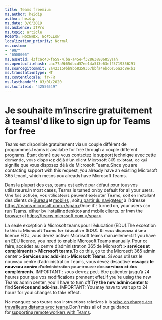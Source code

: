 ```yaml
---
title: Teams freemium
ms.author: heidip
author: heidip
ms.date: 3/6/2019
ms.audience: ITPro
ms.topic: article
ROBOTS: NOINDEX, NOFOLLOW
localization_priority: Normal
ms.custom:
- "997"
- "6500005"
ms.assetid: d3fcac43-f659-47ba-a45e-f32863680685yeah
ms.openlocfilehash: bac77a9b65dbcd57ee14a533e63ef95719356291
ms.sourcegitcommit: 8a423159bb9bb8259357bbfa4ebc6e56a2c8ecb1
ms.translationtype: MT
ms.contentlocale: fr-FR
ms.lasthandoff: 03/07/2020
ms.locfileid: "42556649"
---
```

# <a name="id-like-to-sign-up-for-teams-for-free"></a><span data-ttu-id="3665d-102">Je souhaite m’inscrire gratuitement à teams</span><span class="sxs-lookup"><span data-stu-id="3665d-102">I'd like to sign up for Teams for free</span></span>

<span data-ttu-id="3665d-103">Teams est disponible gratuitement via un couple différent de programmes.</span><span class="sxs-lookup"><span data-stu-id="3665d-103">Teams is available for free through a couple different programs.</span></span> <span data-ttu-id="3665d-104">Étant donné que vous contactez le support technique avec cette demande, vous disposez déjà d’un client Microsoft 365 existant, ce qui signifie que vous disposez déjà de Microsoft Teams.</span><span class="sxs-lookup"><span data-stu-id="3665d-104">Since you are contacting support with this request, you already have an existing Microsoft 365 tenant, which means you already have Microsoft Teams.</span></span>

<span data-ttu-id="3665d-105">Dans la plupart des cas, teams est activé par défaut pour tous vos utilisateurs.</span><span class="sxs-lookup"><span data-stu-id="3665d-105">In most cases, Teams is turned on by default for all your users.</span></span> <span data-ttu-id="3665d-106">Une fois activée, vos utilisateurs peuvent exécuter Teams, soit en installant des clients de [Bureau](https://office.visualstudio.com/MAX/_workitems/edit/desktop) et [mobiles](https://office.visualstudio.com/MAX/_workitems/edit/desktop) , soit [à partir du navigateur](https://docs.microsoft.com/en-us/MicrosoftTeams/get-clients#mobile-clients) à l’adresse https://teams.microsoft.com.</span><span class="sxs-lookup"><span data-stu-id="3665d-106">Once it's turned on, your users can run Teams, either by installing [desktop](https://office.visualstudio.com/MAX/_workitems/edit/desktop) and [mobile](https://office.visualstudio.com/MAX/_workitems/edit/desktop) clients, or [from the browser](https://docs.microsoft.com/en-us/MicrosoftTeams/get-clients#mobile-clients) at https://teams.microsoft.com.</span></span>

<span data-ttu-id="3665d-107">La seule exception à Microsoft teams pour l’éducation (EDU).</span><span class="sxs-lookup"><span data-stu-id="3665d-107">The exception to this is Microsoft Teams for Education (EDU).</span></span> <span data-ttu-id="3665d-108">Si vous disposez d’une licence EDU, vous devez activer Microsoft teams manuellement.</span><span class="sxs-lookup"><span data-stu-id="3665d-108">If you have an EDU license, you need to enable Microsoft Teams manually.</span></span> <span data-ttu-id="3665d-109">Pour ce faire, accédez au centre d’administration 365 de Microsoft **> services et compléments > Microsoft teams**.</span><span class="sxs-lookup"><span data-stu-id="3665d-109">To do this, go to the Microsoft 365 admin center **> Services and add-ins > Microsoft Teams**.</span></span> <span data-ttu-id="3665d-110">Si vous utilisez le nouveau centre d’administration Teams, vous devez désactiver **essayez le nouveau centre** d’administration pour trouver des **services et des compléments**. IMPORTANT : vous devrez peut-être patienter jusqu’à 24 heures pour que vos modifications prennent effet.</span><span class="sxs-lookup"><span data-stu-id="3665d-110">If you're using the new Teams admin center, you'll have to turn off **Try the new admin center** to find **Services and add-ins**. IMPORTANT: You may have to wait up to 24 hours for your changes to take effect.</span></span>

<span data-ttu-id="3665d-111">Ne manquez pas toutes nos instructions relatives à la [prise en charge des travailleurs distants avec teams](https://docs.microsoft.com/en-us/MicrosoftTeams/support-remote-work-with-teams).</span><span class="sxs-lookup"><span data-stu-id="3665d-111">Don't miss all of our guidance for [supporting remote workers with Teams](https://docs.microsoft.com/en-us/MicrosoftTeams/support-remote-work-with-teams).</span></span>
